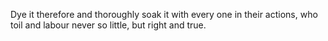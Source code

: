 Dye it therefore and thoroughly soak it with every one in their actions, who toil and labour never so little, but right and true.
